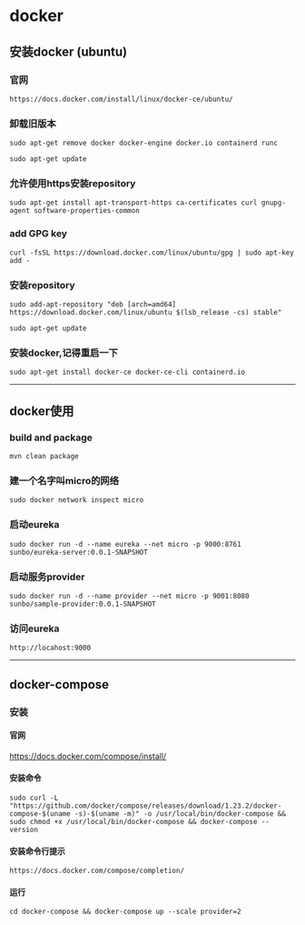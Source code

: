 



# docker

## 安装docker (ubuntu)
### 官网
`https://docs.docker.com/install/linux/docker-ce/ubuntu/`
### 卸载旧版本
`sudo apt-get remove docker docker-engine docker.io containerd runc`

`sudo apt-get update`

### 允许使用https安装repository
`sudo apt-get install apt-transport-https ca-certificates curl gnupg-agent software-properties-common`

### add GPG key
`curl -fsSL https://download.docker.com/linux/ubuntu/gpg | sudo apt-key add -`

### 安装repository
`sudo add-apt-repository "deb [arch=amd64] https://download.docker.com/linux/ubuntu $(lsb_release -cs) stable" `

`sudo apt-get update`

### 安装docker,记得重启一下
`sudo apt-get install docker-ce docker-ce-cli containerd.io`

-------

## docker使用
### build and package

`mvn clean package`

### 建一个名字叫micro的网络

`sudo docker network inspect micro`

### 启动eureka 
`sudo docker run -d --name eureka --net micro -p 9000:8761 sunbo/eureka-server:0.0.1-SNAPSHOT`

### 启动服务provider
`sudo docker run -d --name provider --net micro -p 9001:8080 sunbo/sample-provider:0.0.1-SNAPSHOT`

### 访问eureka

`http://locahost:9000`


---

## docker-compose
 
### 安装 
#### 官网

 https://docs.docker.com/compose/install/
 
#### 安装命令

`sudo curl -L "https://github.com/docker/compose/releases/download/1.23.2/docker-compose-$(uname -s)-$(uname -m)" -o /usr/local/bin/docker-compose && sudo chmod +x /usr/local/bin/docker-compose && docker-compose --version`

#### 安装命令行提示 

`https://docs.docker.com/compose/completion/`

#### 运行
`cd docker-compose && docker-compose up --scale provider=2`





